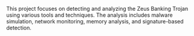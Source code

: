 This project focuses on detecting and analyzing the Zeus Banking Trojan using various tools and techniques. The analysis includes malware simulation, network monitoring, memory analysis, and signature-based detection.
